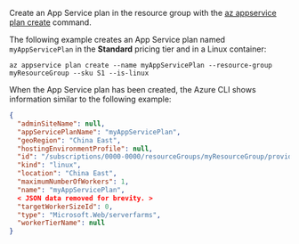Create an App Service plan in the resource group with the [az appservice plan create](https://docs.azure.cn/zh-cn/cli/webapp?view=azure-cli-latest#az_webapp_create) command.

<!-- [!INCLUDE [app-service-plan](app-service-plan-linux.md)] -->

The following example creates an App Service plan named `myAppServicePlan` in the **Standard** pricing tier and in a Linux container:

```azurecli
az appservice plan create --name myAppServicePlan --resource-group myResourceGroup --sku S1 --is-linux
```

When the App Service plan has been created, the Azure CLI shows information similar to the following example:

```json
{ 
  "adminSiteName": null,
  "appServicePlanName": "myAppServicePlan",
  "geoRegion": "China East",
  "hostingEnvironmentProfile": null,
  "id": "/subscriptions/0000-0000/resourceGroups/myResourceGroup/providers/Microsoft.Web/serverfarms/myAppServicePlan",
  "kind": "linux",
  "location": "China East",
  "maximumNumberOfWorkers": 1,
  "name": "myAppServicePlan",
  < JSON data removed for brevity. >
  "targetWorkerSizeId": 0,
  "type": "Microsoft.Web/serverfarms",
  "workerTierName": null
} 
```
